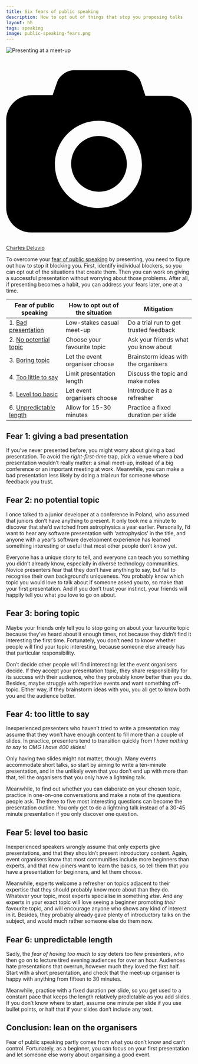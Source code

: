 ```yaml
---
title: Six fears of public speaking
description: How to opt out of things that stop you proposing talks
layout: hh
tags: speaking
image: public-speaking-fears.png
---
```


![Presenting at a meet-up](meetup-presentation2.jpg)

<a class="unsplash" href="https://unsplash.com/photos/0bTdk1u42KY" rel="noopener noreferrer" title="Photo by Charles Deluvio"><span><svg xmlns="http://www.w3.org/2000/svg" viewBox="0 0 32 32"><title>unsplash-logo</title><path d="M20.8 18.1c0 2.7-2.2 4.8-4.8 4.8s-4.8-2.1-4.8-4.8c0-2.7 2.2-4.8 4.8-4.8 2.7.1 4.8 2.2 4.8 4.8zm11.2-7.4v14.9c0 2.3-1.9 4.3-4.3 4.3h-23.4c-2.4 0-4.3-1.9-4.3-4.3v-15c0-2.3 1.9-4.3 4.3-4.3h3.7l.8-2.3c.4-1.1 1.7-2 2.9-2h8.6c1.2 0 2.5.9 2.9 2l.8 2.4h3.7c2.4 0 4.3 1.9 4.3 4.3zm-8.6 7.5c0-4.1-3.3-7.5-7.5-7.5-4.1 0-7.5 3.4-7.5 7.5s3.3 7.5 7.5 7.5c4.2-.1 7.5-3.4 7.5-7.5z"></path></svg></span><span>Charles Deluvio</span></a>

To overcome your [fear of public speaking](public-speaking-fear) by presenting, you need to figure out how to stop it blocking you.
First, identify individual blockers, so you can opt out of the situations that create them.
Then you can work on giving a successful presentation without worrying about those problems.
After all, if presenting becomes a habit, you can address your fears later, one at a time.

| Fear of public speaking | How to opt out of the situation | Mitigation
| --- | --- | ---
| 1. [Bad presentation](#fear1) | Low-stakes casual meet-up | Do a trial run to get trusted feedback
| 2. [No potential topic](#fear2) | Choose your favourite topic | Ask your friends what you know about
| 3. [Boring topic](#fear3) | Let the event organiser choose | Brainstorm ideas with the organisers
| 4. [Too little to say](#fear4) | Limit presentation length | Discuss the topic and make notes
| 5. [Level too basic ](#fear5)| Let event organisers choose | Introduce it as a refresher
| 6. [Unpredictable length](#fear6) | Allow for 15-30 minutes | Practice a fixed duration per slide

<h2 id="fear1">Fear 1: giving a bad presentation</h2>

If you’ve never presented before, you might worry about giving a bad presentation.
To avoid the _right-first-time_ trap, pick a venue where a bad presentation wouldn’t really matter:
a small meet-up, instead of a big conference or an important meeting at work.
Meanwhile, you can make a bad presentation less likely by doing a trial run for someone whose feedback you trust.

<h2 id="fear2">Fear 2: no potential topic</h2>

I once talked to a junior developer at a conference in Poland, who assumed that juniors don’t have anything to present.
It only took me a minute to discover that she’d switched from astrophysics a year earlier.
Personally, I’d want to hear any software presentation with ‘astrophysics’ in the title, and anyone with a year’s software development experience has learned something interesting or useful that most other people don’t know yet.

Everyone has a unique story to tell, and everyone can teach you something you didn’t already know, especially in diverse technology communities.
Novice presenters fear that they don’t have anything to say, but fail to recognise their own background’s uniqueness.
You probably know which topic you would love to talk about if someone asked you to, so make that your first presentation.
And if you don’t trust your instinct, your friends will happily tell you what you love to go on about.

<h2 id="fear3">Fear 3: boring topic</h2>

Maybe your friends only tell you to stop going on about your favourite topic because they’ve heard about it enough times, not because they didn’t find it interesting the first time.
Fortunately, you don’t need to know whether people will find your topic interesting, because someone else already has that particular responsibility.

Don’t decide other people will find interesting: let the event organisers decide.
If they accept your presentation topic, they share responsibility for its success with their audience, who they probably know better than you do.
Besides, maybe struggle with repetitive events and want something off-topic.
Either way, if they brainstorm ideas with you, you all get to know both you and the audience better.

<h2 id="fear4">Fear 4: too little to say</h2>

Inexperienced presenters who haven’t tried to write a presentation may assume that they won’t have enough content to fill more than a couple of slides.
In practice, presenters tend to transition quickly from _I have nothing to say_ to _OMG I have 400 slides!_

Only having two slides might not matter, though. Many events accommodate short talks, so start by aiming to write a ten-minute presentation, and in the unlikely even that you don’t end up with more than that, tell the organisers that you only have a lightning talk.

Meanwhile, to find out whether you can elaborate on your chosen topic, practice in one-on-one conversations and make a note of the questions people ask.
The three to five most interesting questions can become the presentation outline.
You only get to do a lightning talk instead of a 30-45 minute presentation if you only discover one question.


<h2 id="fear5">Fear 5: level too basic</h2>

Inexperienced speakers wrongly assume that only experts give presentations, and that they shouldn’t present introductory content.
Again, event organisers know that most communities include more beginners than experts, and that new joiners want to learn the basics, so tell them that you have a presentation for beginners, and let them choose.

Meanwhile, experts welcome a refresher on topics adjacent to their expertise that they should probably know more about than they do.
Whatever your topic, most experts specialise in something _else_.
And any experts in your exact topic will love seeing a beginner promoting _their_ favourite topic, and will encourage anyone who shows any kind of interest in it.
Besides, they probably already gave plenty of introductory talks on the subject, and would much rather someone else do them now.

<h2 id="fear6">Fear 6: unpredictable length</h2>

Sadly, the _fear of having too much to say_ deters too few presenters, who then go on to lecture tired evening audiences for over an hour.
Audiences hate presentations that overrun, however much they loved the first half.
Start with a short presentation, and check that the meet-up organiser is happy with anything from fifteen to 30 minutes.

Meanwhile, practice with a fixed duration per slide, so you get used to a constant pace that keeps the length relatively predictable as you add slides.
If you don’t know where to start, assume one minute per slide if you use bullet points, or half that if your slides don’t include any text.

## Conclusion: lean on the organisers

Fear of public speaking partly comes from what you don’t know and can’t control.
Fortunately, as a beginner, you can focus on your first presentation and let someone else worry about organising a good event.
